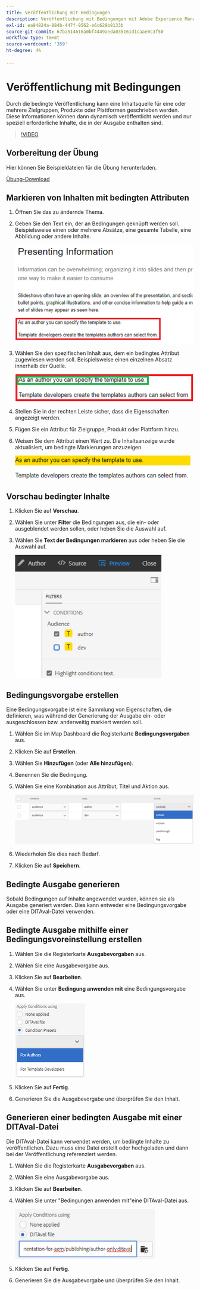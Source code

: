 ```yaml
---
title: Veröffentlichung mit Bedingungen
description: Veröffentlichung mit Bedingungen mit Adobe Experience Manager Guides
exl-id: ea94824a-884b-447f-9562-e6c629b8133b
source-git-commit: 67ba514616a0bf4449aeda035161d1caae0c3f50
workflow-type: tm+mt
source-wordcount: '359'
ht-degree: 4%

---
```


# Veröffentlichung mit Bedingungen

Durch die bedingte Veröffentlichung kann eine Inhaltsquelle für eine oder mehrere Zielgruppen, Produkte oder Plattformen geschrieben werden. Diese Informationen können dann dynamisch veröffentlicht werden und nur speziell erforderliche Inhalte, die in der Ausgabe enthalten sind.

>[!VIDEO](https://video.tv.adobe.com/v/339041?quality=12&learn=on)

## Vorbereitung der Übung

Hier können Sie Beispieldateien für die Übung herunterladen.

[Übung-Download](assets/exercises/publishing-with-conditions.zip)

## Markieren von Inhalten mit bedingten Attributen

1. Öffnen Sie das zu ändernde Thema.

1. Geben Sie den Text ein, der an Bedingungen geknüpft werden soll. Beispielsweise einen oder mehrere Absätze, eine gesamte Tabelle, eine Abbildung oder andere Inhalte.

   ![Presenting-information](images/presenting-info.png)

1. Wählen Sie den spezifischen Inhalt aus, dem ein bedingtes Attribut zugewiesen werden soll. Beispielsweise einen einzelnen Absatz innerhalb der Quelle.

   ![Vorlagenauswahl](images/template-choice.png)

1. Stellen Sie in der rechten Leiste sicher, dass die Eigenschaften angezeigt werden.

1. Fügen Sie ein Attribut für Zielgruppe, Produkt oder Plattform hinzu.

1. Weisen Sie dem Attribut einen Wert zu. Die Inhaltsanzeige wurde aktualisiert, um bedingte Markierungen anzuzeigen.

   ![Angeben-Vorlage](images/specify-template.png)

## Vorschau bedingter Inhalte

1. Klicken Sie auf **Vorschau**. 

1. Wählen Sie unter **Filter** die Bedingungen aus, die ein- oder ausgeblendet werden sollen, oder heben Sie die Auswahl auf.

1. Wählen Sie **Text der Bedingungen markieren** aus oder heben Sie die Auswahl auf.

   ![Vorschau-Bedingter Inhalt](images/preview-conditional-content.png)

## Bedingungsvorgabe erstellen

Eine Bedingungsvorgabe ist eine Sammlung von Eigenschaften, die definieren, was während der Generierung der Ausgabe ein- oder ausgeschlossen bzw. anderweitig markiert werden soll.

1. Wählen Sie im Map Dashboard die Registerkarte **Bedingungsvorgaben** aus.

1. Klicken Sie auf **Erstellen**.

1. Wählen Sie **Hinzufügen** (oder **Alle hinzufügen**).

1. Benennen Sie die Bedingung.

1. Wählen Sie eine Kombination aus Attribut, Titel und Aktion aus.

   ![create-condition-preset](images/create-condition-preset.png)

1. Wiederholen Sie dies nach Bedarf.

1. Klicken Sie auf **Speichern**.

## Bedingte Ausgabe generieren

Sobald Bedingungen auf Inhalte angewendet wurden, können sie als Ausgabe generiert werden. Dies kann entweder eine Bedingungsvorgabe oder eine DITAval-Datei verwenden.

## Bedingte Ausgabe mithilfe einer Bedingungsvoreinstellung erstellen

1. Wählen Sie die Registerkarte **Ausgabevorgaben** aus.

1. Wählen Sie eine Ausgabevorgabe aus.

1. Klicken Sie auf **Bearbeiten**.

1. Wählen Sie unter **Bedingung anwenden mit** eine Bedingungsvorgabe aus.

   ![generate-Conditional-output](images/generate-conditional-output.png)

1. Klicken Sie auf **Fertig**.

1. Generieren Sie die Ausgabevorgabe und überprüfen Sie den Inhalt.

## Generieren einer bedingten Ausgabe mit einer DITAval-Datei

Die DITAval-Datei kann verwendet werden, um bedingte Inhalte zu veröffentlichen. Dazu muss eine Datei erstellt oder hochgeladen und dann bei der Veröffentlichung referenziert werden.

1. Wählen Sie die Registerkarte **Ausgabevorgaben** aus.

1. Wählen Sie eine Ausgabevorgabe aus.

1. Klicken Sie auf **Bearbeiten**.

1. Wählen Sie unter &quot;Bedingungen anwenden mit&quot;eine DITAval-Datei aus.

   ![generate-using-DITAval](images/generate-using-ditaval.png)

1. Klicken Sie auf **Fertig**.

1. Generieren Sie die Ausgabevorgabe und überprüfen Sie den Inhalt.
